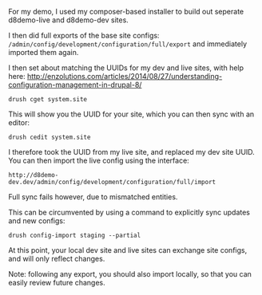 For my demo, I used my composer-based installer to build out seperate d8demo-live and d8demo-dev sites.

I then did full exports of the base site configs: `/admin/config/development/configuration/full/export`
and immediately imported them again.

I then set about matching the UUIDs for my dev and live sites, with help here:
http://enzolutions.com/articles/2014/08/27/understanding-configuration-management-in-drupal-8/

```drush cget system.site```

This will show you the UUID for your site, which you can then sync with an editor:

```drush cedit system.site```

I therefore took the UUID from my live site, and replaced my dev site UUID. You can then import the live config using the interface:

```http://d8demo-dev.dev/admin/config/development/configuration/full/import```

Full sync fails however, due to mismatched entities.

This can be circumvented by using a command to explicitly sync updates and new configs:

```drush config-import staging --partial```

At this point, your local dev site and live sites can exchange site configs, and will only reflect changes.

Note: following any export, you should also import locally, so that you can easily review future changes.

